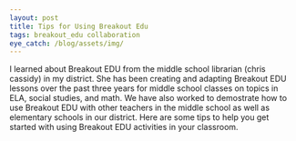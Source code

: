 ```yaml
---
layout: post
title: Tips for Using Breakout Edu 
tags: breakout_edu collaboration
eye_catch: /blog/assets/img/
---
```


I learned about Breakout EDU from the middle school librarian (chris cassidy) in my district.  She has been creating and adapting Breakout EDU lessons over the past three years for middle school classes on topics in ELA, social studies, and math.  We have also worked to demostrate how to use Breakout EDU with other teachers in the middle school as well as elementary schools in our district.  Here are some tips to help you get started with using Breakout EDU activities in your classroom.

<!--more-->

